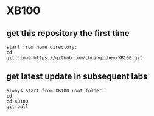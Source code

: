 # XB100

## get this repository the first time
```
start from home directory: 
cd 
git clone https://github.com/chuanqichen/XB100.git
```

## get latest update in subsequent labs 
```
always start from XB100 root folder: 
cd
cd XB100
git pull
```
